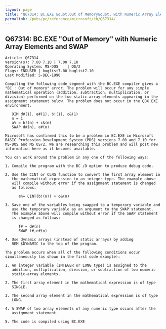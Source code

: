 ```yaml
---
layout: page
title: "Q67314: BC.EXE &quot;Out of Memory&quot; with Numeric Array Elements and SWAP"
permalink: /pubs/pc/reference/microsoft/kb/Q67314/
---
```


## Q67314: BC.EXE &quot;Out of Memory&quot; with Numeric Array Elements and SWAP

	Article: Q67314
	Version(s): 7.00 7.10 | 7.00 7.10
	Operating System: MS-DOS    | OS/2
	Flags: ENDUSER | buglist7.00 buglist7.10
	Last Modified: 5-DEC-1990
	
	Compiling the following code segment with the BC.EXE compiler gives a
	"BC : Out of memory" error. The problem will occur for any simple
	mathematical operation (addition, subtraction, multiplication, or
	division) performed on the two static-array elements appearing in the
	assignment statement below. The problem does not occur in the QBX.EXE
	environment.
	
	   DIM d#(1), e#(1), b!(1), c&(1)
	   n = 1
	   a% = b!(n) + c&(n)
	   SWAP d#(n), e#(n)
	
	Microsoft has confirmed this to be a problem in BC.EXE in Microsoft
	BASIC Profession Development System (PDS) versions 7.00 and 7.10 for
	MS-DOS and MS OS/2. We are researching this problem and will post new
	information here as it becomes available.
	
	You can work around the problem in any one of the following ways:
	
	1. Compile the program with the BC /D option to produce debug code.
	
	2. Use the CINT or CLNG function to convert the first array element in
	   the mathematical expression to an integer type. The example above
	   will compile without error if the assignment statement is changed
	   as follows:
	
	      a%= CINT(b!(n)) + c&(n)
	
	3. Save one of the variables being swapped to a temporary variable and
	   use the temporary variable as an argument to the SWAP statement.
	   The example above will compile without error if the SWAP statement
	   is changed as follows:
	
	      f# = d#(n)
	      SWAP f#,e#(n)
	
	4. Use dynamic arrays (instead of static arrays) by adding
	   REM $DYNAMIC to the top of the program.
	
	The problem occurs when all of the following conditions occur
	simultaneously (as shown in the first code example):
	
	1. An integer variable (INTEGER or LONG type) is assigned to the
	   addition, multiplication, division, or subtraction of two numeric
	   static-array elements.
	
	2. The first array element in the mathematical expression is of type
	   SINGLE.
	
	3. The second array element in the mathematical expression is of type
	   LONG.
	
	4. A SWAP of two array elements of any numeric type occurs after the
	   assignment statement.
	
	5. The code is compiled using BC.EXE
